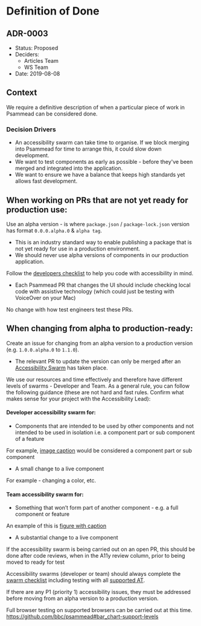 # Definition of Done
## ADR-0003

* Status: Proposed
* Deciders:
  * Articles Team
  * WS Team
* Date: 2019-08-08

## Context

We require a definitive description of when a particular piece of work in Psammead can be considered done.

### Decision Drivers

* An accessibility swarm can take time to organise. If we block merging into Psammead for time to arrange this, it could slow down development.
* We want to test components as early as possible - before they've been merged and integrated into the application.
* We want to ensure we have a balance that keeps high standards yet allows fast development.

## When working on PRs that are not yet ready for production use:

Use an alpha version - is where `package.json` / `package-lock.json` version has format `0.0.0.alpha.0` & `alpha tag`.

- This is an industry standard way to enable publishing a package that is not yet ready for use in a production environment.
- We should never use alpha versions of components in our production application.

Follow the [developers checklist](https://bbc-news.github.io/accessibility-news-and-you/accessibility-news-and-developers) to help you code with accessibility in mind.

- Each Psammead PR that changes the UI should include checking local code with assistive technology (which could just be testing with VoiceOver on your Mac)

No change with how test engineers test these PRs.

## When changing from alpha to production-ready:

Create an issue for changing from an alpha version to a production version (e.g. `1.0.0.alpha.0` to `1.1.0`).

- The relevant PR to update the version can only be merged after an [Accessibility Swarm](https://bbc-news.github.io/accessibility-news-and-you/accessibility-swarms) has taken place.

We use our resources and time effectively and therefore have different levels of swarms - Developer and Team. As a general rule, you can follow the following guidance (these are not hard and fast rules. Confirm what makes sense for your project with the Accessibility Lead):

#### Developer accessibility swarm for:
- Components that are intended to be used by other components and not intended to be used in isolation i.e. a component part or sub component of a feature

For example, [image caption](https://bbc.github.io/psammead/?path=/story/caption--default) would be considered a component part or sub component

- A small change to a live component

For example - changing a color, etc.

#### Team accessibility swarm for:
- Something that won’t form part of another component - e.g. a full component or feature

An example of this is [figure with caption](https://bbc.github.io/psammead/?path=/story/figure--containing-image-imageplaceholder-copyright-and-caption)

- A substantial change to a live component

If the accessibility swarm is being carried out on an open PR, this should be done after code reviews, when in the A11y review column, prior to being moved to ready for test

Accessibility swarms (developer or team) should always complete the [swarm checklist](https://bbc-news.github.io/accessibility-news-and-you/accessibility-news-and-testers) including testing with all [supported AT](https://bbc-news.github.io/accessibility-news-and-you/accessibility-and-supported-assistive-technology).

If there are any P1 (priority 1) accessibility issues, they must be addressed before moving from an alpha version to a production version.

Full browser testing on supported browsers can be carried out at this time. https://github.com/bbc/psammead#bar_chart-support-levels
